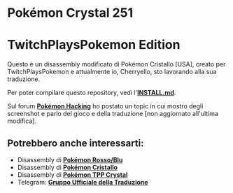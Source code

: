 # Pokémon Crystal 251
# TwitchPlaysPokemon Edition

Questo è un disassembly modificato di Pokémon Cristallo [USA], creato per  TwitchPlaysPokemon e attualmente io, Cherryello, sto lavorando alla sua traduzione.

Per poter compilare questo repository, vedi l'[**INSTALL.md**](INSTALL.md).

Sul forum [**Pokémon Hacking**][pokehacking] ho postato un topic in cui mostro degli screenshot e parlo del gioco e della traduzione [non aggiornato all'ultima modifica].


## Potrebbero anche interessarti:

* Disassembly di [**Pokémon Rosso/Blu**][pokered]
* Disassembly di [**Pokémon Cristallo**][pokecrystal]
* Disassembly di [**Pokémon TPP Crystal**][tppcrystal]
* Telegram: [**Gruppo Ufficiale della Traduzione**][tgram]

[pokered]: https://github.com/iimarckus/pokered
[pokecrystal]: https://github.com/pret/pokecrystal
[tppcrystal]: https://github.com/TwitchPlaysPokemon/tppcrystal251pub
[tgram]: https://t.me/joinchat/B4exBUG1pdpV4xLj2W_n3Q
[pokehacking]: http://www.pokemonhacking.it/showthread.php?tid=4037
